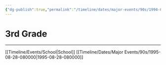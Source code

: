 ```yaml
---
{"dg-publish":true,"permalink":"/timeline/dates/major-events/90s/1994-08-22-080000/","dgHomeLink":true,"dgPassFrontmatter":false}
---
```


# 3rd Grade


---

[[Timeline/Events/School|School]]
[[Timeline/Dates/Major Events/90s/1995-08-28-080000|1995-08-28-080000]]
